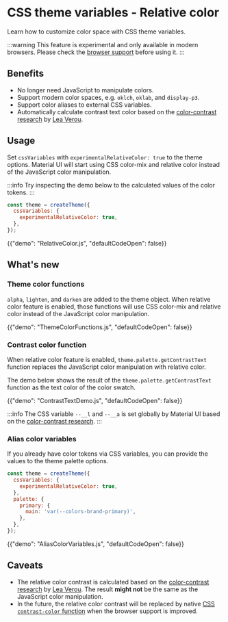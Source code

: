 # CSS theme variables - Relative color

<p class="description">Learn how to customize color space with CSS theme variables.</p>

:::warning
This feature is experimental and only available in modern browsers. Please check the [browser support](https://caniuse.com/css-relative-colors) before using it.
:::

## Benefits

- No longer need JavaScript to manipulate colors.
- Support modern color spaces, e.g. `oklch`, `oklab`, and `display-p3`.
- Support color aliases to external CSS variables.
- Automatically calculate contrast text color based on the [color-contrast research](https://lea.verou.me/blog/2024/contrast-color) by [Lea Verou](https://lea.verou.me/).

## Usage

Set `cssVariables` with `experimentalRelativeColor: true` to the theme options.
Material UI will start using CSS color-mix and relative color instead of the JavaScript color manipulation.

:::info
Try inspecting the demo below to the calculated values of the color tokens.
:::

```js
const theme = createTheme({
  cssVariables: {
    experimentalRelativeColor: true,
  },
});
```

{{"demo": "RelativeColor.js", "defaultCodeOpen": false}}

## What's new

### Theme color functions

`alpha`, `lighten`, and `darken` are added to the theme object.
When relative color feature is enabled, those functions will use CSS color-mix and relative color instead of the JavaScript color manipulation.

{{"demo": "ThemeColorFunctions.js", "defaultCodeOpen": false}}

### Contrast color function

When relative color feature is enabled, `theme.palette.getContrastText` function replaces the JavaScript color manipulation with relative color.

The demo below shows the result of the `theme.palette.getContrastText` function as the text color of the color swatch.

{{"demo": "ContrastTextDemo.js", "defaultCodeOpen": false}}

:::info
The CSS variable `--__l` and `--__a` is set globally by Material UI based on the [color-contrast research](https://lea.verou.me/blog/2024/contrast-color).
:::

### Alias color variables

If you already have color tokens via CSS variables, you can provide the values to the theme palette options.

```js
const theme = createTheme({
  cssVariables: {
    experimentalRelativeColor: true,
  },
  palette: {
    primary: {
      main: 'var(--colors-brand-primary)',
    },
  },
});
```

{{"demo": "AliasColorVariables.js", "defaultCodeOpen": false}}

## Caveats

- The relative color contrast is calculated based on the [color-contrast research](https://lea.verou.me/blog/2024/contrast-color) by [Lea Verou](https://lea.verou.me/). The result **might not** be the same as the JavaScript color manipulation.
- In the future, the relative color contrast will be replaced by native [CSS `contrast-color` function](https://developer.mozilla.org/en-US/docs/Web/CSS/color_value/contrast-color) when the browser support is improved.
